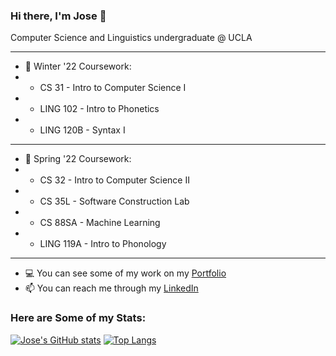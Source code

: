 ### Hi there, I'm Jose 👋

<!--![Banner](https://github.com/JoseOr1j/JoseOr1j/blob/master/Github-Banner.png)-->

Computer Science and Linguistics undergraduate @ UCLA

<!-- 🔭 I’m currently working on personal projects-->
- - - 
- 🌱 Winter '22 Coursework: 
- - CS 31 - Intro to Computer Science I
- - LING 102 - Intro to Phonetics
- - LING 120B - Syntax I 
- - - 
- 🌱 Spring '22 Coursework:
- - CS 32 - Intro to Computer Science II
- - CS 35L - Software Construction Lab 
- - CS 88SA - Machine Learning 
- - LING 119A - Intro to Phonology
- - - 
- 💻 You can see some of my work on my [Portfolio](joseor1j.github.io/Portfolio/)
- 📫 You can reach me through my [LinkedIn](linkedin.com/in/jose-orozco-3134a4191/)

### Here are Some of my Stats:
[![Jose's GitHub stats](https://github-readme-stats.vercel.app/api?username=JoseOr1j&&show_icons=true&theme=radical)](https://github.com/JoseOr1j/github-readme-stats)
[![Top Langs](https://github-readme-stats.vercel.app/api/top-langs/?username=JoseOr1j&layout=compact&show_icons=true&theme=radical)](https://github.com/JoseOr1j/github-readme-stats)
<!-- ⚡ Fun fact: I am a community college transfer student. -->

<!-- - 👯 I’m looking to collaborate on ...
- 🤔 I’m looking for help with ... -->
<!--
**JoseOr1j/JoseOr1j** is a ✨ _special_ ✨ repository because its `README.md` (this file) appears on your GitHub profile.
